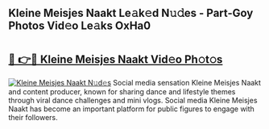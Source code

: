 ## Kleine Meisjes Naakt Le𝚊k𝚎d N𝚞𝚍es - Part-Goy Photos Vid𝚎o Le𝚊ks OxHa0

# <h2><a href="http://fb4jqtm.evod.top/?m=Kleine+Meisjes+Naakt">🔗 👉🔴 Kleine Meisjes Naakt Vid𝚎o Ph𝚘t𝚘s</a></h2>

[![Kleine Meisjes Naakt N𝚞d𝚎s](https://i.imgur.com/8V9OHl7.gif)](http://fb4jqtm.evod.top/?m=Kleine+Meisjes+Naakt)
Social media sensation Kleine Meisjes Naakt and content producer, known for sharing dance and lifestyle themes through viral dance challenges and mini vlogs. Social media Kleine Meisjes Naakt has become an important platform for public figures to engage with their followers. 
